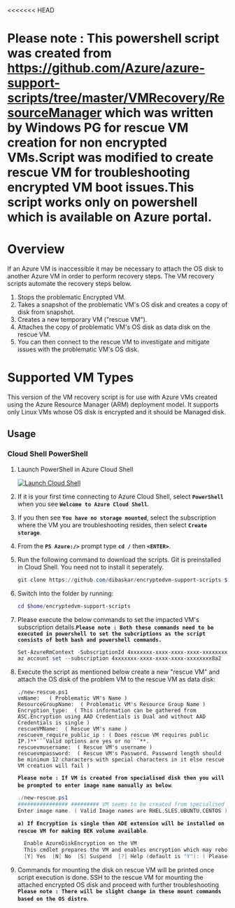 <<<<<<< HEAD
# Please note : This powershell script was created from https://github.com/Azure/azure-support-scripts/tree/master/VMRecovery/ResourceManager which was written by Windows PG for rescue VM creation for non encrypted VMs.Script was modified to create rescue VM for troubleshooting encrypted VM boot issues.This script works only on powershell which is available on Azure portal. 

# Overview
If an Azure VM is inaccessible it may be necessary to attach the OS disk to another Azure VM in order to perform recovery steps. The VM recovery scripts automate the recovery steps below.

1. Stops the problematic Encrypted VM.
2. Takes a snapshot of the problematic VM's OS disk and creates a copy of disk from snapshot.
3. Creates a new temporary VM ("rescue VM"). 
4. Attaches the copy of problematic VM's OS disk as data disk on the rescue VM.
5. You can then connect to the rescue VM to investigate and mitigate issues with the problematic VM's OS disk.

# Supported VM Types

This version of the VM recovery script is for use with Azure VMs created using the Azure Resource Manager (ARM) deployment model. It supports only Linux VMs whose OS disk is encrypted and it should be Managed disk.
## Usage
### Cloud Shell PowerShell
1. Launch PowerShell in Azure Cloud Shell 

   <a href="https://shell.azure.com/powershell" target="_blank"><img border="0" alt="Launch Cloud Shell" src="https://shell.azure.com/images/launchcloudshell@2x.png"></a>

2. If it is your first time connecting to Azure Cloud Shell, select **`PowerShell`** when you see **`Welcome to Azure Cloud Shell`**. 

3. If you then see **`You have no storage mounted`**, select the subscription where the VM you are troubleshooting resides, then select **`Create storage`**.

4. From the **`PS Azure:/>`** prompt type **`cd /`** then **`<ENTER>`**.

5. Run the following command to download the scripts. Git is preinstalled in Cloud Shell. You need not to install it seperately.
   ```PowerShell
   git clone https://github.com/dibaskar/encryptedvm-support-scripts $home/encryptedvm-support-scripts
   ```
6. Switch into the folder by running:
   ```PowerShell
   cd $home/encryptedvm-support-scripts
   ```


7. Please execute the below commands to set the impacted VM's subscription details.**`Please note : Both these commands need to be executed in powershell to set the subcriptions as the script consists of both bash and powershell commands.`**
   ```PowerShell
   Set-AzureRmContext -SubscriptionId 4xxxxxxx-xxxx-xxxx-xxxx-xxxxxxxx8a2
   az account set --subscription 4xxxxxxx-xxxx-xxxx-xxxx-xxxxxxxx8a2
   ```

8. Execute the script as mentioned below create a new "rescue VM" and attach the OS disk of the problem VM to the rescue VM as data disk:
   ```
   ./new-rescue.ps1
   vmName:   ( Problematic VM's Name )
   ResourceGroupName:  ( Problematic VM's Resource Group Name )
   Encryption_type:  ( This information can be gathered from ASC.Encryption using AAD Credentials is Dual and without AAD Credentials is single )
   rescueVMName:  ( Rescue VM's name )
   rescuevm_require_public_ip : ( Does rescue VM requires public IP.)**```Valid options are yes or no```**.
   rescuevmusername:  ( Rescue VM's username )
   rescuevmpassword:  ( Rescue VM's Password. Password length should be minimum 12 characters with special characters in it else rescue VM creation will fail )
   ```

   **`Please note : If VM is created from specialised disk then you will be prompted to enter image name manually as below`**.
   ```PowerShell
   ./new-rescue.ps1
   ################ ######### VM seems to be created from specialised Disk.
   Enter image name. ( Valid Image names are RHEL,SLES,UBUNTU,CENTOS ):
   ```

   **`a) If Encryption is single then ADE extension will be installed on rescue VM for making BEK volume available`**.
   ```PowerShell
     Enable AzureDiskEncryption on the VM
     This cmdlet prepares the VM and enables encryption which may reboot the machine and takes 10-15 minutes to finish. Please save your      work on the VM before confirming. Do you want to continue?
     [Y] Yes  [N] No  [S] Suspend  [?] Help (default is "Y"): ( Please enter Y here )
     ```
   

9. Commands for mounting the disk on rescue VM will be printed once script execution is done. SSH to the rescue VM for mounting the attached encrypted OS disk and proceed with further troubleshooting **`Please note : There will be slight change in these mount commands based on the OS distro`**.

